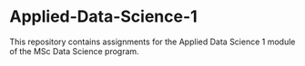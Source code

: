 # Applied-Data-Science-1


This repository contains assignments for the Applied Data Science 1 module of the MSc Data Science program.
